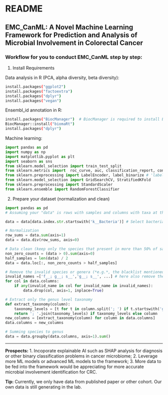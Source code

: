 # README

## EMC_CanML: A Novel Machine Learning Framework for Prediction and Analysis of Microbial Involvement in Colorectal Cancer

### Workflow for you to conduct EMC_CanML step by step:

1. Install Requirements

Data analysis in R (PCA, alpha diversity, beta diversity):
```bash
install.packages("ggplot2")
install.packages("factoextra")
install.packages("dplyr")
install.packages("vegan")
```
Ensembl_id annotation in R:
```bash
install.packages("BiocManager")  # BiocManager is required to install Bioconductor packages
BiocManager::install("biomaRt")
install.packages("dplyr")
```
Machine learning:
```Python
import pandas as pd
import numpy as np
import matplotlib.pyplot as plt
import seaborn as sns
from sklearn.model_selection import train_test_split
from sklearn.metrics import  roc_curve, auc, classification_report, confusion_matrix, ConfusionMatrixDisplay, accuracy_score, roc_auc_score
from sklearn.preprocessing import LabelEncoder, label_binarize # 'label_binarize' is for AUROC plot of multi-class classification
from sklearn.model_selection import GridSearchCV, StratifiedKFold
from sklearn.preprocessing import StandardScaler
from sklearn.ensemble import RandomForestClassifier
```
2. Prepare your dataset (normalization and clean)

```Python
import pandas as pd
# Assuming your "data" is rows with samples and columns with taxa at the species level

data = data[data.index.str.startswith('k__Bacteria')] # Select bacteria kingdom

# Normalization
row_sums = data.sum(axis=1)
data = data.div(row_sums, axis=0)

# Data clean (keep only the species that present in more than 50% of samples)
non_zero_counts = (data > 0).sum(axis=0)
half_samples = len(data) / 2
data = data.loc[:, non_zero_counts > half_samples]

# Remove the invalid species or genera (*e.g.*, the blacklist mentioned in our study)
invalid_names =['f__; g__; s__','g__; s__', ...] # here also remove the empty (or un-identified taxa)
for col in data.columns:
    if any(invalid_name in col for invalid_name in invalid_names):
        data.drop(col, axis=1, inplace=True)

# Extract only the genus level taxonomy
def extract_taxonomy(column):
    taxonomy_levels = [t for t in column.split('; ') if t.startswith('g__')]
    return '; '.join(taxonomy_levels) if taxonomy_levels else column
new_columns = [extract_taxonomy(column) for column in data.columns]
data.columns = new_columns

# Summing species to genus
data = data.groupby(data.columns, axis=1).sum()
```

-------------------------------------

<b>Prospects:</b> 1. Incoporate explainable AI such as SHAP analysis for diagnosis or other binary classification problems in cancer microbiome; 2. Leverage more ML models or advanced ML models to the framework; 3. More data to be fed into the framework would be appreciating for more accurate microbial involvement identification for CRC.

<b>Tip:</b> Currently, we only have data from published paper or other cohort. Our own data is still generating in the lab.
